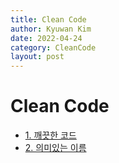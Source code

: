 ```yaml
---
title: Clean Code  
author: Kyuwan Kim
date: 2022-04-24
category: CleanCode
layout: post
---
```


# Clean Code  


- [1. 깨끗한 코드](https://github.com/kkw5240/blog/blob/master/_posts/books/clean-code/TIL/1.%EA%B9%A8%EB%81%97%ED%95%9C_%EC%BD%94%EB%93%9C.md)  
- [2. 의미있는 이름](https://github.com/kkw5240/blog/blob/master/_posts/books/clean-code/TIL/2.%EC%9D%98%EB%AF%B8%EC%9E%88%EB%8A%94_%EC%9D%B4%EB%A6%84.md)  